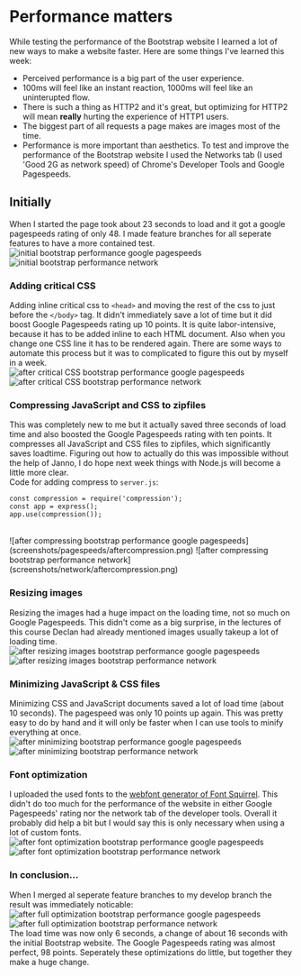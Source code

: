 # Performance matters
While testing the performance of the Bootstrap website I learned a lot of new ways to make a website faster.
Here are some things I've learned this week:
* Perceived performance is a big part of the user experience.
* 100ms will feel like an instant reaction, 1000ms will feel like an uninterupted flow.
* There is such a thing as HTTP2 and it's great, but optimizing for HTTP2 will mean **really** hurting the experience of HTTP1 users.
* The biggest part of all requests a page makes are images most of the time.
* Performance is more important than aesthetics.
To test and improve the performance of the Bootstrap website I used the Networks tab (I used 'Good 2G as network speed) of Chrome's Developer Tools and Google Pagespeeds. 

## Initially
When I started the page took about 23 seconds to load and it got a google pagespeeds rating of only 48. I made feature branches for all seperate features to have a more contained test. 
<br>
![initial bootstrap performance google pagespeeds](screenshots/pagespeeds/beforecompression.png)
![initial bootstrap performance network](screenshots/network/beforecompression.png)

### Adding critical CSS
Adding inline critical css to `<head>` and moving the rest of the css to just before the `</body>` tag. It didn't immediately save a lot of time but it did boost Google Pagespeeds rating up 10 points. It is quite labor-intensive, because it has to be added inline to each HTML document. Also when you change one CSS line it has to be rendered again. 
There are some ways to automate this process but it was to complicated to figure this out by myself in a week.
<br>
![after critical CSS bootstrap performance google pagespeeds](screenshots/pagespeeds/aftercriticalcss.png)
![after critical CSS bootstrap performance network](screenshots/network/aftercriticalcss.png)

### Compressing JavaScript and CSS to zipfiles
This was completely new to me but it actually saved three seconds of load time and also boosted the Google Pagespeeds rating with ten points. It compresses all JavaScript and CSS files to zipfiles, which significantly saves loadtime.
Figuring out how to actually do this was impossible without the help of Janno, I do hope next week things with Node.js will become a little more clear.
<br>
Code for adding compress to `server.js`:
```
const compression = require('compression');
const app = express();
app.use(compression());
```
<br>
![after compressing bootstrap performance google pagespeeds](screenshots/pagespeeds/aftercompression.png)
![after compressing bootstrap performance network](screenshots/network/aftercompression.png)

### Resizing images
Resizing the images had a huge impact on the loading time, not so much on Google Pagespeeds. This didn't come as a big surprise, in the lectures of this course Declan had already mentioned images usually takeup a lot of loading time.
<br>
![after resizing images bootstrap performance google pagespeeds](screenshots/pagespeeds/aftercompressingimages.png)
![after resizing images bootstrap performance network](screenshots/network/aftercompressingimages.png)

### Minimizing JavaScript & CSS files

Minimizing CSS and JavaScript documents saved a lot of load time (about 10 seconds). The pagespeed was only 10 points up again. 
This was pretty easy to do by hand and it will only be faster when I can use tools to minify everything at once.
<br>
![after minimizing bootstrap performance google pagespeeds](screenshots/pagespeeds/afterminimizing.png)
![after minimizing bootstrap performance network](screenshots/network/afterminimizing.png)

### Font optimization
I uploaded the used fonts to the [webfont generator of Font Squirrel](https://www.fontsquirrel.com/tools/webfont-generator). This didn't do too much for the performance of the website in either Google Pagespeeds' rating nor the network tab of the developer tools. Overall it probably did help a bit but I would say this is only necessary when using a lot of custom fonts.
<br>
![after font optimization bootstrap performance google pagespeeds](screenshots/pagespeeds/fontoptimization.png)
![after font optimization bootstrap performance network](screenshots/network/fontoptimization.png)

### In conclusion...
When I merged al seperate feature branches to my develop branch the result was immediately noticable:
<br>
![after full optimization bootstrap performance google pagespeeds](screenshots/pagespeeds/afterfulloptimization.png)
![after full optimization bootstrap performance network](screenshots/network/afterfulloptimization.png)
<br>
The load time was now only 6 seconds, a change of about 16 seconds with the initial Bootstrap website.
The Google Pagespeeds rating was almost perfect, 98 points. Seperately these optimizations do little, but together they make a huge change.

